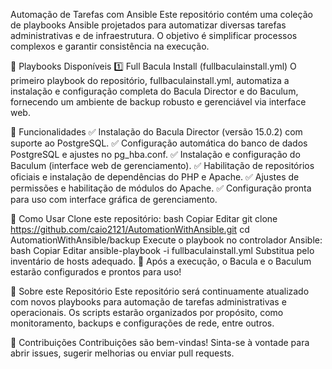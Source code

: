 Automação de Tarefas com Ansible
Este repositório contém uma coleção de playbooks Ansible projetados para automatizar diversas tarefas administrativas e de infraestrutura. O objetivo é simplificar processos complexos e garantir consistência na execução.

📌 Playbooks Disponíveis
1️⃣ Full Bacula Install (fullbaculainstall.yml)
O primeiro playbook do repositório, fullbaculainstall.yml, automatiza a instalação e configuração completa do Bacula Director e do Baculum, fornecendo um ambiente de backup robusto e gerenciável via interface web.

🔹 Funcionalidades
✅ Instalação do Bacula Director (versão 15.0.2) com suporte ao PostgreSQL.
✅ Configuração automática do banco de dados PostgreSQL e ajustes no pg_hba.conf.
✅ Instalação e configuração do Baculum (interface web de gerenciamento).
✅ Habilitação de repositórios oficiais e instalação de dependências do PHP e Apache.
✅ Ajustes de permissões e habilitação de módulos do Apache.
✅ Configuração pronta para uso com interface gráfica de gerenciamento.

🚀 Como Usar
Clone este repositório:
bash
Copiar
Editar
git clone https://github.com/caio2121/AutomationWithAnsible.git
cd AutomationWithAnsible/backup
Execute o playbook no controlador Ansible:
bash
Copiar
Editar
ansible-playbook -i <arquivo-inventario> fullbaculainstall.yml
Substitua <arquivo-inventario> pelo inventário de hosts adequado.
📌 Após a execução, o Bacula e o Baculum estarão configurados e prontos para uso!

🔄 Sobre este Repositório
Este repositório será continuamente atualizado com novos playbooks para automação de tarefas administrativas e operacionais.
Os scripts estarão organizados por propósito, como monitoramento, backups e configurações de rede, entre outros.

🤝 Contribuições
Contribuições são bem-vindas! Sinta-se à vontade para abrir issues, sugerir melhorias ou enviar pull requests.

